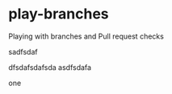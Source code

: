 # play-branches
Playing with branches and Pull request checks

sadfsdaf

dfsdafsdafsda
asdfsdafa

one